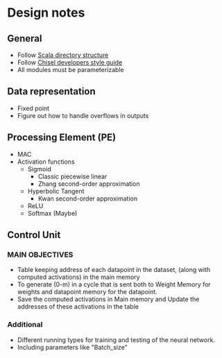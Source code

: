 # Design notes

## General

- Follow [Scala directory structure](https://www.scala-sbt.org/1.x/docs/Directories.html)
- Follow [Chisel developers style guide](https://www.chisel-lang.org/chisel3/docs/developers/style.html)
- All modules must be parameterizable

## Data representation

- Fixed point 
- Figure out how to handle overflows in outputs

## Processing Element (PE)

- MAC
- Activation functions
    - Sigmoid 
        - Classic piecewise linear
        - Zhang second-order approximation
    - Hyperbolic Tangent
        - Kwan second-order approximation 
    - ReLU
    - Softmax (Maybe)
## Control Unit

### MAIN OBJECTIVES
- Table keeping address of each datapoint in the dataset, (along with computed activations) in the main memory
- To generate (0-m) in a cycle that is sent both to Weight Memory for weights and datapoint memory for the datapoint.
- Save the computed activations in Main memory and Update the addresses of these activations in the table

### Additional
- Different running types for training and testing of the neural network.
- Including parameters like "Batch_size"
